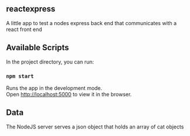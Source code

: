 ## reactexpress
A little app to test a nodes express back end that communicates with a react front end 

## Available Scripts

In the project directory, you can run:

### `npm start`

Runs the app in the development mode.<br />
Open [http://localhost:5000](http://localhost:3000) to view it in the browser.

## Data

The NodeJS server serves a json object that holds an array of cat objects
